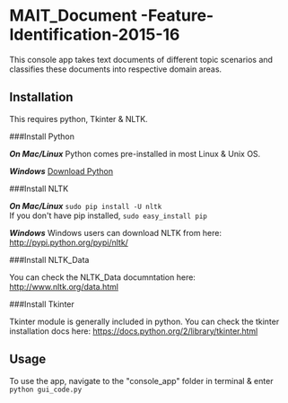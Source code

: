 # MAIT_Document -Feature-Identification-2015-16

This console app takes text documents of different topic scenarios and classifies these documents into respective domain areas.

## Installation

This requires python, Tkinter & NLTK.

###Install Python

***On Mac/Linux***
Python comes pre-installed in most Linux & Unix OS.

***Windows***
[Download Python](https://www.python.org/downloads/)

###Install NLTK

***On Mac/Linux***
`sudo pip install -U nltk`<br>
If you don't have pip installed, `sudo easy_install pip`

***Windows***
Windows users can download NLTK from here: <http://pypi.python.org/pypi/nltk/>

###Install NLTK_Data

You can check the NLTK_Data documntation here: <http://www.nltk.org/data.html>

###Install Tkinter

Tkinter module is generally included in python.
You can check the tkinter installation docs here: <https://docs.python.org/2/library/tkinter.html>


## Usage
To use the app, navigate to the "console_app" folder in terminal & enter 
`python gui_code.py`
